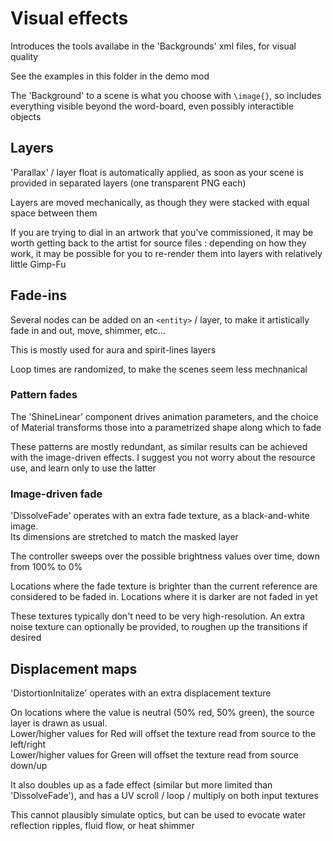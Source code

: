 # Visual effects

Introduces the tools availabe in the 'Backgrounds' xml files, for visual quality

See the examples in this folder in the demo mod

The 'Background' to a scene is what you choose with `\image{}`, so includes
everything visible beyond the word-board, even possibly interactible objects

## Layers

'Parallax' / layer float is automatically applied, as soon as your scene is
provided in separated layers (one transparent PNG each)

Layers are moved mechanically, as though they were stacked with equal space
between them

If you are trying to dial in an artwork that you've commissioned, it may be
worth getting back to the artist for source files : depending on how they work,
it may be possible for you to re-render them into layers with relatively little
Gimp-Fu

## Fade-ins

Several nodes can be added on an `<entity>` / layer, to make it artistically
fade in and out, move, shimmer, etc...

This is mostly used for aura and spirit-lines layers

Loop times are randomized, to make the scenes seem less mechnanical

### Pattern fades

The 'ShineLinear' component drives animation parameters, and the choice of
Material transforms those into a parametrized shape along which to fade

These patterns are mostly redundant, as similar results can be achieved with the
image-driven effects. I suggest you not worry about the resource use, and learn
only to use the latter

### Image-driven fade

'DissolveFade' operates with an extra fade texture, as a black-and-white image.  
Its dimensions are stretched to match the masked layer

The controller sweeps over the possible brightness values over time, down from
100% to 0%

Locations where the fade texture is brighter than the current reference are
considered to be faded in. Locations where it is darker are not faded in yet

These textures typically don't need to be very high-resolution. An extra noise
texture can optionally be provided, to roughen up the transitions if desired

## Displacement maps

'DistortionInitalize' operates with an extra displacement texture

On locations where the value is neutral (50% red, 50% green), the source layer
is drawn as usual.  
Lower/higher values for Red will offset the texture read from source to the
left/right  
Lower/higher values for Green will offset the texture read from source down/up

It also doubles up as a fade effect (similar but more limited than
'DissolveFade'), and has a UV scroll / loop / multiply on both input textures

This cannot plausibly simulate optics, but can be used to evocate water
reflection ripples, fluid flow, or heat shimmer
